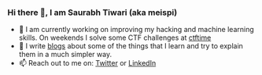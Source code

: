 ### Hi there 👋, I am Saurabh Tiwari (aka meispi)
- 🔭 I am currently working on improving my hacking and machine learning skills. On weekends I solve some CTF challenges at [ctftime](https://ctftime.org/)
- 📖 I write [blogs](https://meispi.blogspot.com/) about some of the things that I learn and try to explain them in a much simpler way. 
- 📫 Reach out to me on: [Twitter](https://twitter.com/meispi_) or [LinkedIn](https://www.linkedin.com/in/saurabh-tiwari-546bb8136/)

<!--
**meispi/meispi** is a ✨ _special_ ✨ repository because its `README.md` (this file) appears on your GitHub profile.

Here are some ideas to get you started:

- 🔭 I’m currently working on ...
- 🌱 I’m currently learning ...
- 👯 I’m looking to collaborate on ...
- 🤔 I’m looking for help with ...
- 💬 Ask me about ...
- 📫 How to reach me: ...
- 😄 Pronouns: ...
- ⚡ Fun fact: ...
-->
